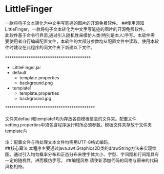 # LittleFinger
一款将电子文本转化为中文手写笔迹的图片的开源免费软件。
##使用须知
LittleFinger，一款将电子文本转化为中文手写笔迹的图片的开源免费软件。<br>
此软件基于命令行界面,通过引入随机性来模仿人类(特别是本人)手写。本软件需要使用者自行编辑配置文件，本软件的大部分参数均从配置文件中读取。使用本软件时建议在此程序的同文件夹下新建以下文件。<br>
<br>
****************************************<br>
* LittleFinger.jar<br>
* default<br>
	* template.properties<br>
	* background.png<br>
* template1<br>
	* template.properties<br>
	* background.jpg<br>

******************************************<br>
<br>
文件夹default和template1均为存放各自模板信息的文件夹。配置文件setting.properties中须包含程序运行时所必须参数。模板文件夹存放于文件夹template内<br>
<br>
注：配置文件与待处理文本文件均需用UTF-8格式编码。<br>
##核心算法
本程序主要通过java.awt.Graphics2D类的drawString方法来实现绘图。通过引入均匀概率分布和正态分布来使字体大小、字型、字间距和行间距具有一定的随机性，进而模仿手写。
##编程风格
请使新添加代码的风格与原来的代码风格相符。
